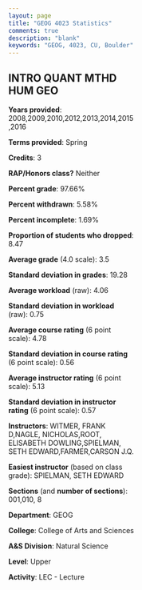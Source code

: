 ```yaml
---
layout: page
title: "GEOG 4023 Statistics"
comments: true
description: "blank"
keywords: "GEOG, 4023, CU, Boulder"
--- 
```

<head>
<script src="https://ajax.googleapis.com/ajax/libs/jquery/2.1.3/jquery.min.js"></script>
<script src="https://dl.dropboxusercontent.com/s/pc42nxpaw1ea4o9/highcharts.js?dl=0"></script>
<!-- <script src="../assets/js/highcharts.js"></script> -->
<style type="text/css">@font-face {
	font-family: "Bebas Neue";
	src: url(https://www.filehosting.org/file/details/544349/BebasNeue%20Regular.otf) format("opentype");
	}
	h1.Bebas { 
		font-family: "Bebas Neue", Verdana, Tahoma;
	}
</style>
</head>
<body>
	<div id="container" style="float: right; width: 45%; height: 88%; margin-left: 2.5%; margin-right: 2.5%;"></div>
	<script language="JavaScript">
		$(document).ready(function() {
		var chart = {type: 'column'};
		var title = {text: 'Grade Distribution'};
		var xAxis = {categories: ['A','B','C','D','F'],crosshair: true};
		var yAxis = {min: 0,title: {text: 'Percentage'}};
		var tooltip = {headerFormat: '<center><b><span style="font-size:20px">{point.key}</span></b></center>',
		               pointFormat: '<td style="padding:0"><b>{point.y:.1f}%</b></td>',
		               footerFormat: '</table>',shared: true,useHTML: true};
		var plotOptions = {column: {pointPadding: 0.0,borderWidth: 0}};  
		var credits = {enabled: false};var series= [{name: 'Percent',data: [60.95,34.29,2.86,0.0,1.9,]}];
		var json = {};
		json.chart = chart;
		json.title = title;
		json.tooltip = tooltip;
		json.xAxis = xAxis;
		json.yAxis = yAxis;  
		json.series = series;
		json.plotOptions = plotOptions;  
		json.credits = credits;
		$('#container').highcharts(json);
	});
	</script>
</body>
			   
## INTRO QUANT MTHD HUM GEO

**Years provided**: 2008,2009,2010,2012,2013,2014,2015,2016

**Terms provided**: Spring

**Credits**: 3

**RAP/Honors class?** Neither

**Percent grade**: 97.66%

**Percent withdrawn**: 5.58%

**Percent incomplete**: 1.69%

**Proportion of students who dropped**: 8.47

**Average grade** (4.0 scale): 3.5

**Standard deviation in grades**: 19.28

**Average workload** (raw): 4.06

**Standard deviation in workload** (raw): 0.75

**Average course rating** (6 point scale): 4.78

**Standard deviation in course rating** (6 point scale): 0.56

**Average instructor rating** (6 point scale): 5.13

**Standard deviation in instructor rating** (6 point scale): 0.57

**Instructors**: WITMER, FRANK D,NAGLE, NICHOLAS,ROOT, ELISABETH DOWLING,SPIELMAN, SETH EDWARD,FARMER,CARSON J.Q.

**Easiest instructor** (based on class grade): SPIELMAN, SETH EDWARD

**Sections** (and **number of sections**): 001,010, 8

**Department**: GEOG

**College**: College of Arts and Sciences

**A&S Division**: Natural Science

**Level**: Upper

**Activity**: LEC - Lecture